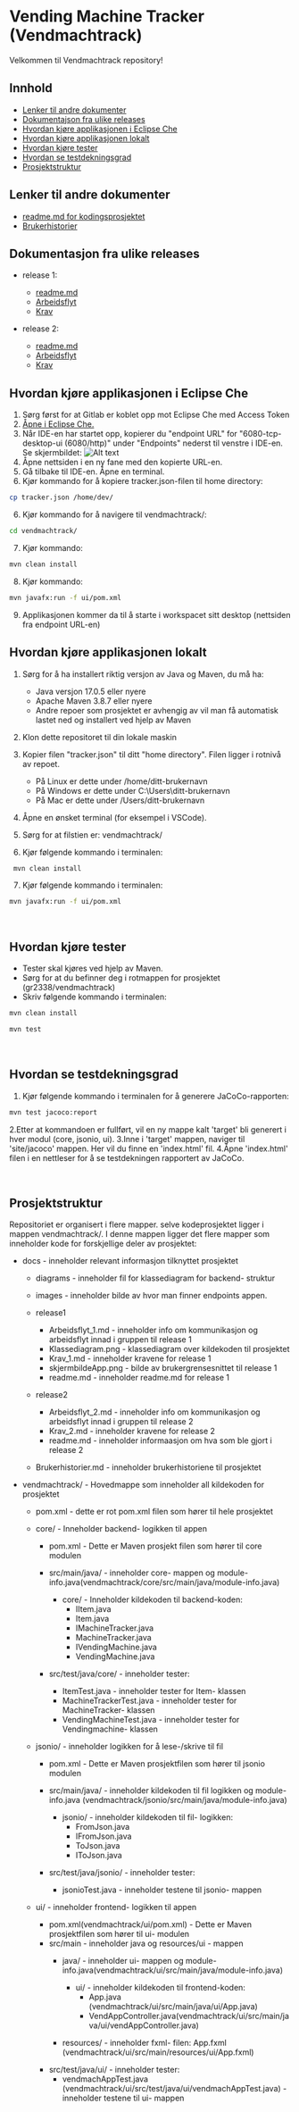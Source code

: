 # Vending Machine Tracker (Vendmachtrack)

Velkommen til Vendmachtrack repository!


## Innhold

- [Lenker til andre dokumenter](#lenker-til-andre-dokumenter) 
- [Dokumentajson fra ulike releases](#dokumentasjon-fra-ulike-releases)
- [Hvordan kjøre applikasjonen i Eclipse Che](#hvordan-kjøre-applikasjonen-i-eclipse-che)
- [Hvordan kjøre applikasjonen lokalt](#hvordan-kjøre-applikasjonen-lokalt)  
- [Hvordan kjøre tester](#hvordan-kjøre-tester)
- [Hvordan se testdekningsgrad](#hvordan-se-testdekningsgrad)
- [Prosjektstruktur](#prosjektstruktur)

## Lenker til andre dokumenter

- [readme.md for kodingsprosjektet](/vendmachtrack/readme.md)
- [Brukerhistorier](/docs/Brukerhistorier.md)

## Dokumentasjon fra ulike releases

- release 1:
  - [readme.md](/docs/release1/readme.md)
  - [Arbeidsflyt](/docs/release1/Arbeidsflyt_1.md)
  - [Krav](/docs/release1/Krav_1.md)


- release 2:
  - [readme.md](/docs/release2/readme.md)
  - [Arbeidsflyt](/docs/release2/Arbeidsflyt_2.md)
  - [Krav](/docs/release2/Krav_2.md)

## Hvordan kjøre applikasjonen i Eclipse Che

1. Sørg først for at Gitlab er koblet opp mot Eclipse Che med Access Token
2. [Åpne i Eclipse Che.](https://che.stud.ntnu.no/#https://gitlab.stud.idi.ntnu.no/it1901/groups-2023/gr2338/gr2338?new)
3. Når IDE-en har startet opp, kopierer du "endpoint URL" for "6080-tcp-desktop-ui (6080/http)" under "Endpoints" nederst til venstre i IDE-en. Se skjermbildet:
![Alt text](/docs/images/endpoint_eclipse-che.png)
4. Åpne nettsiden i en ny fane med den kopierte URL-en.
5. Gå tilbake til IDE-en. Åpne en terminal.
6. Kjør kommando for å kopiere tracker.json-filen til home directory:
```bash
cp tracker.json /home/dev/
```
6. Kjør kommando for å navigere til vendmachtrack/:
```bash
cd vendmachtrack/
```
7. Kjør kommando:
```bash
mvn clean install
```
8. Kjør kommando:
```bash
mvn javafx:run -f ui/pom.xml
```
9. Applikasjonen kommer da til å starte i workspacet sitt desktop (nettsiden fra endpoint URL-en)

## Hvordan kjøre applikasjonen lokalt

1. Sørg for å ha installert riktig versjon av Java og Maven, du må ha:
    - Java versjon 17.0.5 eller nyere
    - Apache Maven 3.8.7 eller nyere
    - Andre repoer som prosjektet er avhengig av vil man få automatisk lastet ned og installert ved hjelp av Maven
2. Klon dette repositoret til din lokale maskin
3. Kopier filen "tracker.json" til ditt "home directory". Filen ligger i rotnivå av repoet.

    - På Linux er dette under /home/ditt-brukernavn
    - På Windows er dette under C:\Users\ditt-brukernavn
    - På Mac er dette under /Users/ditt-brukernavn


4. Åpne en ønsket terminal (for eksempel i VSCode).
5. Sørg for at filstien er: vendmachtrack/
6. Kjør følgende kommando i terminalen:

```bash
 mvn clean install 
```

7. Kjør følgende kommando i terminalen:

```bash
mvn javafx:run -f ui/pom.xml
```

<br>

## Hvordan kjøre tester

- Tester skal kjøres ved hjelp av Maven.
- Sørg for at du befinner deg i rotmappen for prosjektet (gr2338/vendmachtrack)
- Skriv følgende kommando i terminalen:  

```bash
mvn clean install 
```

```bash
mvn test 
```

<br>

## Hvordan se testdekningsgrad

1. Kjør følgende kommando i terminalen for å generere JaCoCo-rapporten:

```bash
mvn test jacoco:report
```

2.Etter at kommandoen er fullført, vil en ny mappe kalt 'target' bli generert i hver modul (core, jsonio, ui).
3.Inne i 'target' mappen, naviger til 'site/jacoco' mappen. Her vil du finne en 'index.html' fil.
4.Åpne 'index.html' filen i en nettleser for å se testdekningen rapportert av JaCoCo.

<br>


## Prosjektstruktur

Repositoriet er organisert i flere mapper. selve kodeprosjektet ligger i mappen vendmachtrack/. I denne mappen ligger det flere mapper som inneholder kode for forskjellige deler av prosjektet:

- docs - inneholder relevant informasjon tilknyttet prosjektet
  - diagrams - inneholder fil for klassediagram for backend- struktur
  - images - inneholder bilde av hvor man finner endpoints
appen.
  - release1
    - Arbeidsflyt_1.md - inneholder info om kommunikasjon og arbeidsflyt innad i gruppen til release 1
    - Klassediagram.png - klassediagram over kildekoden til prosjektet
    - Krav_1.md - inneholder kravene for release 1
    - skjermbildeApp.png - bilde av brukergrensesnittet til release 1
    - readme.md - inneholder readme.md for release 1

  - release2
    - Arbeidsflyt_2.md - inneholder info om kommunikasjon og arbeidsflyt innad i gruppen til release 2
    - Krav_2.md - inneholder kravene for release 2
    - readme.md - inneholder informaasjon om hva som ble gjort i release 2

  
  - Brukerhistorier.md - inneholder brukerhistoriene til prosjektet

   

- vendmachtrack/ - Hovedmappe som inneholder all kildekoden for prosjektet

  - pom.xml - dette er rot pom.xml filen som hører til hele prosjektet



  - core/ - Inneholder backend- logikken til appen
    - pom.xml - Dette er Maven prosjekt filen som hører til core modulen
    - src/main/java/ - inneholder core- mappen og module-info.java(vendmachtrack/core/src/main/java/module-info.java)
        - core/ - Inneholder kildekoden til backend-koden:  
            - IItem.java
            - Item.java
            - IMachineTracker.java
            - MachineTracker.java
            - IVendingMachine.java
            - VendingMachine.java
     
    - src/test/java/core/ - inneholder tester:
      - ItemTest.java - inneholder tester for Item- klassen
      - MachineTrackerTest.java - inneholder tester for MachineTracker- klassen
      - VendingMachineTest.java - inneholder tester for Vendingmachine- klassen



  - jsonio/ - inneholder logikken for å lese-/skrive til fil
    - pom.xml - Dette er Maven prosjektfilen som hører til jsonio modulen
    - src/main/java/ - inneholder kildekoden til fil logikken og module-info.java (vendmachtrack/jsonio/src/main/java/module-info.java)
      - jsonio/ - inneholder kildekoden til fil- logikken: 
        - FromJson.java
        - IFromJson.java
        - ToJson.java
        - IToJson.java
      
    - src/test/java/jsonio/ - inneholder tester:
      - jsonioTest.java - inneholder testene til jsonio- mappen

  - ui/ - inneholder frontend- logikken til appen
    - pom.xml(vendmachtrack/ui/pom.xml) - Dette er Maven prosjektfilen som hører til ui- modulen
    - src/main - inneholder java og resources/ui - mappen
      - java/ - inneholder ui- mappen og module-info.java(vendmachtrack/ui/src/main/java/module-info.java)
        - ui/ - inneholder kildekoden til frontend-koden:   
            - App.java (vendmachtrack/ui/src/main/java/ui/App.java) 
            - VendAppController.java(vendmachtrack/ui/src/main/java/ui/vendAppController.java)

      - resources/ - inneholder fxml- filen: App.fxml (vendmachtrack/ui/src/main/resources/ui/App.fxml)  
    - src/test/java/ui/ - inneholder tester:
      - vendmachAppTest.java (vendmachtrack/ui/src/test/java/ui/vendmachAppTest.java) - inneholder testene til ui- mappen



